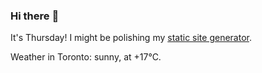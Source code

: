### Hi there :wave:

It's Thursday! I might be polishing my [static site generator](https://github.com/bewuethr/pandoc-bash-blog).

Weather in Toronto: sunny, at +17°C.
